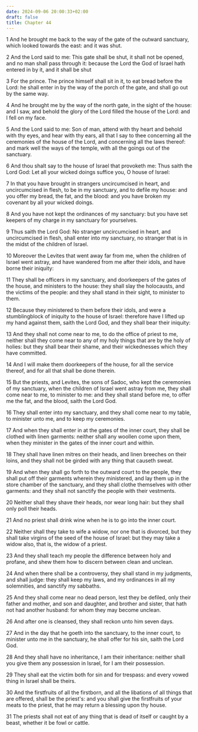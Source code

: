 ```yaml
---
date: 2024-09-06 20:00:33+02:00
draft: false
title: Chapter 44
---
```




1 And he brought me back to the way of the gate of the outward sanctuary, which looked towards the east: and it was shut.

2 And the Lord said to me: This gate shall be shut, it shall not be opened, and no man shall pass through it: because the Lord the God of Israel hath entered in by it, and it shall be shut

3 For the prince. The prince himself shall sit in it, to eat bread before the Lord: he shall enter in by the way of the porch of the gate, and shall go out by the same way.

4 And he brought me by the way of the north gate, in the sight of the house: and I saw, and behold the glory of the Lord filled the house of the Lord: and I fell on my face.

5 And the Lord said to me: Son of man, attend with thy heart and behold with thy eyes, and hear with thy ears, all that I say to thee concerning all the ceremonies of the house of the Lord, and concerning all the laws thereof: and mark well the ways of the temple, with all the goings out of the sanctuary.

6 And thou shalt say to the house of Israel that provoketh me: Thus saith the Lord God: Let all your wicked doings suffice you, O house of Israel:

7 In that you have brought in strangers uncircumcised in heart, and uncircumcised in flesh, to be in my sanctuary, and to defile my house: and you offer my bread, the fat, and the blood: and you have broken my covenant by all your wicked doings.

8 And you have not kept the ordinances of my sanctuary: but you have set keepers of my charge in my sanctuary for yourselves.

9 Thus saith the Lord God: No stranger uncircumcised in heart, and uncircumcised in flesh, shall enter into my sanctuary, no stranger that is in the midst of the children of Israel.

10 Moreover the Levites that went away far from me, when the children of Israel went astray, and have wandered from me after their idols, and have borne their iniquity:

11 They shall be officers in my sanctuary, and doorkeepers of the gates of the house, and ministers to the house: they shall slay the holocausts, and the victims of the people: and they shall stand in their sight, to minister to them.

12 Because they ministered to them before their idols, and were a stumblingblock of iniquity to the house of Israel: therefore have I lifted up my hand against them, saith the Lord God, and they shall bear their iniquity:

13 And they shall not come near to me, to do the office of priest to me, neither shall they come near to any of my holy things that are by the holy of holies: but they shall bear their shame, and their wickednesses which they have committed.

14 And I will make them doorkeepers of the house, for all the service thereof, and for all that shall be done therein.

15 But the priests, and Levites, the sons of Sadoc, who kept the ceremonies of my sanctuary, when the children of Israel went astray from me, they shall come near to me, to minister to me: and they shall stand before me, to offer me the fat, and the blood, saith the Lord God.

16 They shall enter into my sanctuary, and they shall come near to my table, to minister unto me, and to keep my ceremonies.

17 And when they shall enter in at the gates of the inner court, they shall be clothed with linen garments: neither shall any woollen come upon them, when they minister in the gates of the inner court and within.

18 They shall have linen mitres on their heads, and linen breeches on their loins, and they shall not be girded with any thing that causeth sweat.

19 And when they shall go forth to the outward court to the people, they shall put off their garments wherein they ministered, and lay them up in the store chamber of the sanctuary, and they shall clothe themselves with other garments: and they shall not sanctify the people with their vestments.

20 Neither shall they shave their heads, nor wear long hair: but they shall only poll their heads.

21 And no priest shall drink wine when he is to go into the inner court.

22 Neither shall they take to wife a widow, nor one that is divorced, but they shall take virgins of the seed of the house of Israel: but they may take a widow also, that is, the widow of a priest.

23 And they shall teach my people the difference between holy and profane, and shew them how to discern between clean and unclean.

24 And when there shall be a controversy, they shall stand in my judgments, and shall judge: they shall keep my laws, and my ordinances in all my solemnities, and sanctify my sabbaths.

25 And they shall come near no dead person, lest they be defiled, only their father and mother, and son and daughter, and brother and sister, that hath not had another husband: for whom they may become unclean.

26 And after one is cleansed, they shall reckon unto him seven days.

27 And in the day that he goeth into the sanctuary, to the inner court, to minister unto me in the sanctuary, he shall offer for his sin, saith the Lord God.

28 And they shall have no inheritance, I am their inheritance: neither shall you give them any possession in Israel, for I am their possession.

29 They shall eat the victim both for sin and for trespass: and every vowed thing in Israel shall be theirs.

30 And the firstfruits of all the firstborn, and all the libations of all things that are offered, shall be the priest's: and you shall give the firstfruits of your meats to the priest, that he may return a blessing upon thy house.

31 The priests shall not eat of any thing that is dead of itself or caught by a beast, whether it be fowl or cattle.

